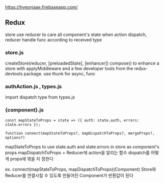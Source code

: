 https://hyeonjaae.firebaseapp.com/

## Redux

store use reducer to care all component's state
when action dispatch, reducer handle func according to received type

### store.js

createStore(reducer, [preloadedState], [enhancer])
compose() to enhance a store with applyMiddleware and a few developer tools from the redux-devtools package.
use thunk for async, func

### authAction.js , types.js

import dispatch type from types.js

### {component}.js

`const mapStateToProps = state => ({
    auth: state.auth,
    errors: state.errors
});`

`function connect(mapStateToProps?, mapDispatchToProps?, mergeProps?, options?)`

mapStateToProps to use state.auth and state.errors in store as component's props 
mapDispatchToProps = Reducer에 action을 알리는 함수 dispatch를 어떻게 props에 엮을 지 정한다

ex. connect(mapStateToProps, mapDispatchToProps)(Component)
Store와 Reducer를 연결시킬 수 있도록 만들어진 Component가 반환값이 된다

